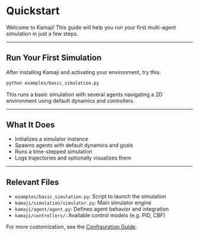 # Quickstart

Welcome to Kamaji! This guide will help you run your first multi-agent simulation in just a few steps.

---

## Run Your First Simulation

After installing Kamaji and activating your environment, try this:

```bash
python examples/basic_simulation.py
```

This runs a basic simulation with several agents navigating a 2D environment using default dynamics and controllers.

---

## What It Does

- Initializes a simulator instance
- Spawns agents with default dynamics and goals
- Runs a time-stepped simulation
- Logs trajectories and optionally visualizes them

---

## Relevant Files

- `examples/basic_simulation.py`: Script to launch the simulation
- `kamaji/simulation/simulator.py`: Main simulator engine
- `kamaji/agent/agent.py`: Defines agent behavior and integration
- `kamaji/controllers/`: Available control models (e.g. PID, CBF)

For more customization, see the [Configuration Guide](configuration.md).

